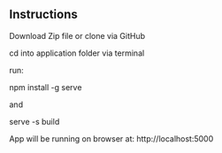 ## Instructions

Download Zip file or clone via GitHub

cd into application folder via terminal

run:

npm install -g serve

and

serve -s build

App will be running on browser at:
http://localhost:5000
